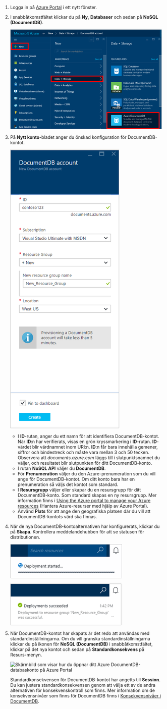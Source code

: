 1. Logga in på [Azure Portal](https://portal.azure.com/) i ett nytt fönster.
2. I snabbåtkomstfältet klickar du på **Ny**, **Databaser** och sedan på **NoSQL (DocumentDB)**.
   
   ![Skärmbild av Azure Portal, med fokus på Fler tjänster och DocumentDB (NoSQL)](./media/documentdb-create-dbaccount/create-nosql-db-databases-json-tutorial-1.png)  
3. På **Nytt konto**-bladet anger du önskad konfiguration för DocumentDB-kontot.
   
    ![Skärmbild av Nytt DocumentDB-bladet](./media/documentdb-create-dbaccount/create-nosql-db-databases-json-tutorial-2.png)
   
   * I **ID**-rutan, anger du ett namn för att identifiera DocumentDB-kontot.  När **ID**:n har verifierats, visas en grön kryssmarkering i **ID**-rutan. **ID**-värdet blir värdnamnet inom URI:n. **ID**:n får bara innehålla gemener, siffror och bindestreck och måste vara mellan 3 och 50 tecken. Observera att *documents.azure.com* läggs till i slutpunktsnamnet du väljer, och resultatet blir slutpunkten för ditt DocumentDB-konto.
   * I rutan **NoSQL API** väljer du **DocumentDB**.  
   * För **Prenumeration** väljer du den Azure-prenumeration som du vill ange för DocumentDB-kontot. Om ditt konto bara har en prenumeration så väljs det kontot som standard.
   * I **Resursgrupp** väljer eller skapar du en resursgrupp för ditt DocumentDB-konto.  Som standard skapas en ny resursgrupp. Mer information finns i [Using the Azure portal to manage your Azure resources](../articles/azure-portal/resource-group-portal.md) (Hantera Azure-resurser med hjälp av Azure Portal).
   * Använd **Plats** för att ange den geografiska platsen där du vill att DocumentDB-kontots värd ska finnas. 
4. När de nya DocumentDB-kontoalternativen har konfigurerats, klickar du på **Skapa**. Kontrollera meddelandehubben för att se statusen för distributionen.  
   
   ![Skapa databaser snabbt – Skärmbild av Meddelandehubben som visar att DocumentDB-kontot håller på att skapas](./media/documentdb-create-dbaccount/create-nosql-db-databases-json-tutorial-4.png)  
   
   ![Skärmbild av Meddelandehubben som visar att DocumentDB-kontot har skapats och distribuerats till en resursgrupp – Meddelande från online-databasskaparen](./media/documentdb-create-dbaccount/create-nosql-db-databases-json-tutorial-5.png)
5. När DocumentDB-kontot har skapats är det redo att användas med standardinställningarna. Om du vill granska standardinställningarna klickar du på ikonen för **NoSQL (DocumentDB)** i snabbåtkomstfältet, klickar på det nya kontot och sedan på **Standardkonsekvens** på Resurs-menyn.

   ![Skärmbild som visar hur du öppnar ditt Azure DocumentDB-databaskonto på Azure Portal](./media/documentdb-create-dbaccount/azure-documentdb-database-open-account-portal.png)  

   Standardkonsekvensen för DocumentDB-kontot har angetts till **Session**.  Du kan justera standardkonsekvensen genom att välja ett av de andra alternativen för konsekvenskontroll som finns. Mer information om de konsekvensnivåer som finns för DocumentDB finns i [Konsekvensnivåer i DocumentDB](../articles/documentdb/documentdb-consistency-levels.md).

[How to: Create a DocumentDB account]: #Howto
[Next steps]: #NextSteps
[documentdb-manage]:../articles/documentdb/documentdb-manage.md


<!--HONumber=Jan17_HO1-->


